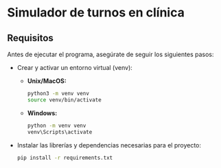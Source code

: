 # Simulador de turnos en clínica

## Requisitos

Antes de ejecutar el programa, asegúrate de seguir los siguientes pasos:

- Crear y activar un entorno virtual (venv):

    - **Unix/MacOS:**
        ```bash
        python3 -m venv venv
        source venv/bin/activate
        ```

    - **Windows:**
        ```bash
        python -m venv venv
        venv\Scripts\activate
        ```

- Instalar las librerías y dependencias necesarias para el proyecto:

    ```bash
    pip install -r requirements.txt
    ```